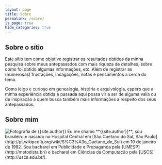 ```yaml
---
layout: page
title: Sobre
permalink: /sobre/
is_page: true
hide_categories: true
---
```


## Sobre o sítio

Este sítio tem como objetivo registrar os resultados obtidos da minha pesquisa sobre meus antepassados com mais riqueza de detalhes, sobre como foi obtido algumas informações, etc. Além de registrar as (numerosas) frustações, indagações, notas e pensamentos a cerca do tema.

Como leigo e curioso em genealogia, história e arquivologia, espero que a minha experiência obtida e passada aqui possa vir a ser de alguma valia ou de inspiração a quem busca também mais informações a respeito dos seus antepassados.

## Sobre mim

<img src="//avatars.githubusercontent.com/u/1350829" alt="Fotografia de {{site.author}}" class="thumb-left picture-of-me">
Eu me chamo **{{site.author}}**, sou brasileiro e nascido no Hospital Central em [São Caetano do Sul, São Paulo](http://pt.wikipedia.org/wiki/S%C3%A3o_Caetano_do_Sul) em 10 de janeiro de 1982. Sou bacharel em Publicidade e Propaganda pela [UMESP](http://metodista.br/) e bacharel em Ciências da Computação pela [USCS](http://uscs.edu.br/).

